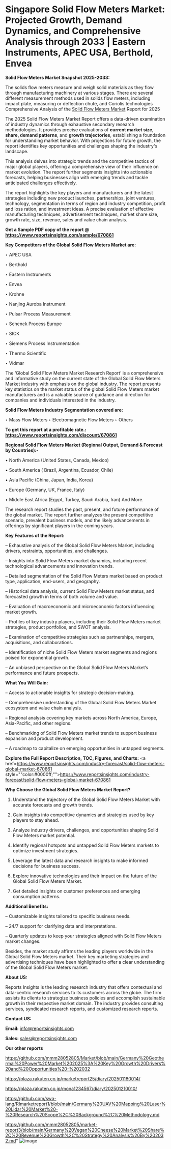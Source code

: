 # Singapore Solid Flow Meters Market: Projected Growth, Demand Dynamics, and Comprehensive Analysis through 2033 | Eastern Instruments, APEC USA, Berthold, Envea

<strong>Solid Flow Meters Market Snapshot 2025-2033:</strong>

The solids flow meters measure and weigh solid materials as they flow through manufacturing machinery at various stages. There are several different measurement methods used in solids flow meters, including impact plate, measuring or deflection chute, and Coriolis technologies Comprehensive Analysis of the <a href=https://www.reportsinsights.com/sample/670861>Solid Flow Meters Market</a> Report for 2025

The 2025 Solid Flow Meters Market Report offers a data-driven examination of industry dynamics through exhaustive secondary research methodologies. It provides precise evaluations of <strong>current market size, share, demand patterns</strong>, and <strong>growth trajectories</strong>, establishing a foundation for understanding market behavior. With projections for future growth, the report identifies key opportunities and challenges shaping the industry's landscape.

This analysis delves into strategic trends and the competitive tactics of major global players, offering a comprehensive view of their influence on market evolution. The report further segments insights into actionable forecasts, helping businesses align with emerging trends and tackle anticipated challenges effectively.

The report highlights the key players and manufacturers and the latest strategies including new product launches, partnerships, joint ventures, technology, segmentation in terms of region and industry competition, profit and loss ration, and investment ideas. A precise evaluation of effective manufacturing techniques, advertisement techniques, market share size, growth rate, size, revenue, sales and value chain analysis.

<strong>Get a Sample PDF copy of the report @ <a href=https://www.reportsinsights.com/sample/670861 style=color:#0000ff;>https://www.reportsinsights.com/sample/670861</a></strong>

<strong>Key Competitors of the Global Solid Flow Meters Market are:</strong>

‣ APEC USA

‣ Berthold

‣ Eastern Instruments

‣ Envea

‣ Krohne

‣ Nanjing Auroba Instrument

‣ Pulsar Process Measurement

‣ Schenck Process Europe

‣ SICK

‣ Siemens Process Instrumentation

‣ Thermo Scientific

‣ Vidmar

The ‘Global Solid Flow Meters Market Research Report’ is a comprehensive and informative study on the current state of the Global Solid Flow Meters Market industry with emphasis on the global industry. The report presents key statistics on the market status of the global Solid Flow Meters market manufacturers and is a valuable source of guidance and direction for companies and individuals interested in the industry.

<strong>Solid Flow Meters Industry Segmentation covered are:</strong>

‣ Mass Flow Meters
‣ Electromagnetic Flow Meters
‣ Others

<strong>To get this report at a profitable rate.: <a href=https://www.reportsinsights.com/discount/670861 style=color:#0000ff;>https://www.reportsinsights.com/discount/670861</a></strong>

<strong>Regional Solid Flow Meters Market (Regional Output, Demand &amp; Forecast by Countries):-</strong>

• North America (United States, Canada, Mexico)

• South America ( Brazil, Argentina, Ecuador, Chile)

• Asia Pacific (China, Japan, India, Korea)

• Europe (Germany, UK, France, Italy)

• Middle East Africa (Egypt, Turkey, Saudi Arabia, Iran) And More.

The research report studies the past, present, and future performance of the global market. The report further analyzes the present competitive scenario, prevalent business models, and the likely advancements in offerings by significant players in the coming years.

<strong>Key Features of the Report:</strong>

– Exhaustive analysis of the Global Solid Flow Meters Market, including drivers, restraints, opportunities, and challenges.

– Insights into Solid Flow Meters market dynamics, including recent technological advancements and innovation trends.

– Detailed segmentation of the Solid Flow Meters market based on product type, application, end-users, and geography.

– Historical data analysis, current Solid Flow Meters market status, and forecasted growth in terms of both volume and value.

– Evaluation of macroeconomic and microeconomic factors influencing market growth.

– Profiles of key industry players, including their Solid Flow Meters market strategies, product portfolios, and SWOT analysis.

– Examination of competitive strategies such as partnerships, mergers, acquisitions, and collaborations.

– Identification of niche Solid Flow Meters market segments and regions poised for exponential growth.

– An unbiased perspective on the Global Solid Flow Meters Market’s performance and future prospects.

<strong>What You Will Gain:</strong>

– Access to actionable insights for strategic decision-making.

– Comprehensive understanding of the Global Solid Flow Meters Market ecosystem and value chain analysis.

– Regional analysis covering key markets across North America, Europe, Asia-Pacific, and other regions.

– Benchmarking of Solid Flow Meters market trends to support business expansion and product development.

– A roadmap to capitalize on emerging opportunities in untapped segments.

<strong>Explore the Full Report Description, TOC, Figures, and Charts:</strong>
<a href=https://www.reportsinsights.com/industry-forecast/solid-flow-meters-global-market-670861 style=""color:#0000ff;"">https://www.reportsinsights.com/industry-forecast/solid-flow-meters-global-market-670861</a>

<strong>Why Choose the Global Solid Flow Meters Market Report?</strong>

1. Understand the trajectory of the Global Solid Flow Meters Market with accurate forecasts and growth trends.

2. Gain insights into competitive dynamics and strategies used by key players to stay ahead.

3. Analyze industry drivers, challenges, and opportunities shaping Solid Flow Meters market potential.

4. Identify regional hotspots and untapped Solid Flow Meters markets to optimize investment strategies.

5. Leverage the latest data and research insights to make informed decisions for business success.

6. Explore innovative technologies and their impact on the future of the Global Solid Flow Meters Market.

7. Get detailed insights on customer preferences and emerging consumption patterns.

<strong>Additional Benefits:</strong>

– Customizable insights tailored to specific business needs.

– 24/7 support for clarifying data and interpretations.

– Quarterly updates to keep your strategies aligned with Solid Flow Meters market changes.

Besides, the market study affirms the leading players worldwide in the Global Solid Flow Meters market. Their key marketing strategies and advertising techniques have been highlighted to offer a clear understanding of the Global Solid Flow Meters market.

<strong><strong>About US</strong>:</strong>

Reports Insights is the leading research industry that offers contextual and data-centric research services to its customers across the globe. The firm assists its clients to strategize business policies and accomplish sustainable growth in their respective market domain. The industry provides consulting services, syndicated research reports, and customized research reports.

<strong>Contact US:</strong>

<p class=><b>Email:</b> <a href=mailto:info@reportsinsights.com>info@reportsinsights.com</a></p>
<p class=><b>Sales:</b> <a href=mailto:sales@reportsinsights.com>sales@reportsinsights.com</a></p>

<strong>Our other reports</strong>

<a href=https://github.com/mmm28052805/Market/blob/main/Germany%20Geothermal%20Power%20Market%202025%3A%20Key%20Growth%20Drivers%20and%20Opportunities%20-%202032>https://github.com/mmm28052805/Market/blob/main/Germany%20Geothermal%20Power%20Market%202025%3A%20Key%20Growth%20Drivers%20and%20Opportunities%20-%202032</a>

<a href=https://plaza.rakuten.co.jp/marketreport25/diary/202501180014/>https://plaza.rakuten.co.jp/marketreport25/diary/202501180014/</a>

<a href=https://plaza.rakuten.co.jp/mona1234567/diary/202501210010/>https://plaza.rakuten.co.jp/mona1234567/diary/202501210010/</a>

<a href=https://github.com/swa-lang/RImarketreport1/blob/main/Germany%20UAV%20Mapping%20Laser%20Lidar%20Market%20-%20Research%20Scope%2C%20Background%2C%20Methodology.md>https://github.com/swa-lang/RImarketreport1/blob/main/Germany%20UAV%20Mapping%20Laser%20Lidar%20Market%20-%20Research%20Scope%2C%20Background%2C%20Methodology.md</a>

<a href=https://github.com/mmm28052805/market-report3/blob/main/Germany%20Vegan%20Cheese%20Market%20Share%2C%20Revenue%20Growth%2C%20Strategy%20Analysis%20By%202032.md>https://github.com/mmm28052805/market-report3/blob/main/Germany%20Vegan%20Cheese%20Market%20Share%2C%20Revenue%20Growth%2C%20Strategy%20Analysis%20By%202032.md</a>"
![image](https://github.com/user-attachments/assets/87ff034e-dd1e-4293-ae24-60a168f2f2ac)
